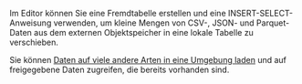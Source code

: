 Im Editor können Sie eine Fremdtabelle erstellen und eine INSERT-SELECT-Anweisung verwenden, um kleine Mengen von CSV-, JSON- und Parquet-Daten aus dem externen Objektspeicher in eine lokale Tabelle zu verschieben.

Sie können [Daten auf viele andere Arten in eine Umgebung laden](jwm1694121113608.md) und auf freigegebene Daten zugreifen, die bereits vorhanden sind.
